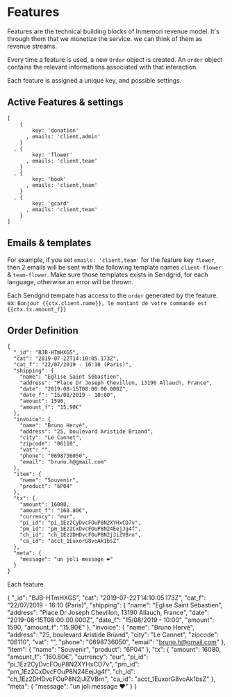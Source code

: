 # Features

Features are the technical building blocks of Inmemori revenue model. It's through them that we monetize the service. we can think of them as revenue streams.

Every time a feature is used, a new `Order` object is created. 
An `order` object contains the relevant informations associated with that interaction.

Each feature is assigned a unique key, and possible settings.

## Active Features & settings

```
[
    { 
        key: 'donation'
      , emails: 'client,admin'
    }
  , { 
        key: 'flower' 
      , emails: 'client,team'
    }
  , { 
        key: 'book' 
      , emails: 'client,team'
    }
  , { 
        key: 'gcard'
      , emails: 'client,team'
    }
]
```

## Emails & templates

For example, if you set `emails: 'client,team'` for the feature key `flower`, then 2 emails will be sent with the following template names `client-flower` & `team-flower`. Make sure those templates exists in Sendgrid, for each language, otherwise an error will be thrown.

Each Sendgrid tempate has access to the `order` generated by the feature. 
ex: `Bonjour {{ctx.client.name}}, le montant de votre commande est {{ctx.tx.amount_f}}`


## Order Definition

```
{
  "_id": "BJB-HTmHXGS",
  "cat": "2019-07-22T14:10:05.173Z",
  "cat_f": "22/07/2019 - 16:10 (Paris)",
  "shipping": {
    "name": "Eglise Saint Sébastien",
    "address": "Place Dr Joseph Chevillon, 13190 Allauch, France",
    "date": "2019-08-15T08:00:00.000Z",
    "date_f": "15/08/2019 - 10:00",
    "amount": 1590,
    "amount_f": "15.90€"
  },
  "invoice": {
    "name": "Bruno Hervé",
    "address": "25, boulevard Aristide Briand",
    "city": "Le Cannet",
    "zipcode": "06110",
    "vat": "",
    "phone": "0698736050",
    "email": "bruno.h@gmail.com"
  },
  "item": {
    "name": "Souvenir",
    "product": "6P04"
  },
  "tx": {
    "amount": 16080,
    "amount_f": "160.80€",
    "currency": "eur",
    "pi_id": "pi_1Ez2CyDvcFOuP8N2XYHxCD7v",
    "pm_id": "pm_1Ez2CxDvcFOuP8N24EejJg4f",
    "ch_id": "ch_1Ez2DHDvcFOuP8N2jJiZVBrn",
    "ca_id": "acct_1EuxorG8voAk1bsZ"
  },
  "meta": {
    "message": "un joli message ❤"
  }
}
```




Each feature

{
  "_id": "BJB-HTmHXGS",
  "cat": "2019-07-22T14:10:05.173Z",
  "cat_f": "22/07/2019 - 16:10 (Paris)",
  "shipping": {
    "name": "Eglise Saint Sébastien",
    "address": "Place Dr Joseph Chevillon, 13190 Allauch, France",
    "date": "2019-08-15T08:00:00.000Z",
    "date_f": "15/08/2019 - 10:00",
    "amount": 1590,
    "amount_f": "15.90€"
  },
  "invoice": {
    "name": "Bruno Hervé",
    "address": "25, boulevard Aristide Briand",
    "city": "Le Cannet",
    "zipcode": "06110",
    "vat": "",
    "phone": "0698736050",
    "email": "bruno.h@gmail.com"
  },
  "item": {
    "name": "Souvenir",
    "product": "6P04"
  },
  "tx": {
    "amount": 16080,
    "amount_f": "160.80€",
    "currency": "eur",
    "pi_id": "pi_1Ez2CyDvcFOuP8N2XYHxCD7v",
    "pm_id": "pm_1Ez2CxDvcFOuP8N24EejJg4f",
    "ch_id": "ch_1Ez2DHDvcFOuP8N2jJiZVBrn",
    "ca_id": "acct_1EuxorG8voAk1bsZ"
  },
  "meta": {
    "message": "un joli message ❤"
  }
}
